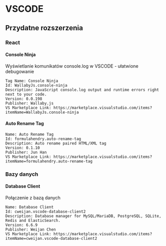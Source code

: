 # VSCODE

## Przydatne rozszerzenia

### React

#### Console Ninja

Wyświetlanie komunikatów console.log w VSCODE - ułatwione debugowanie

```
Tag Name: Console Ninja
Id: WallabyJs.console-ninja
Description: JavaScript console.log output and runtime errors right next to your code.
Version: 0.0.198
Publisher: Wallaby.js
VS Marketplace Link: https://marketplace.visualstudio.com/items?itemName=WallabyJs.console-ninja
```

#### Auto Rename Tag

```
Name: Auto Rename Tag
Id: formulahendry.auto-rename-tag
Description: Auto rename paired HTML/XML tag
Version: 0.1.10
Publisher: Jun Han
VS Marketplace Link: https://marketplace.visualstudio.com/items?itemName=formulahendry.auto-rename-tag
```

### Bazy danych

#### Database Client

Połączenie z bazą danych

```
Name: Database Client
Id: cweijan.vscode-database-client2
Description: Database manager for MySQL/MariaDB, PostgreSQL, SQLite, Redis and ElasticSearch.
Version: 6.6.9
Publisher: Weijan Chen
VS Marketplace Link: https://marketplace.visualstudio.com/items?itemName=cweijan.vscode-database-client2
```
